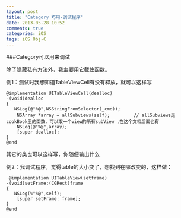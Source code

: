 ```yaml
---
layout: post
title: "Category 巧用-调试程序"
date: 2013-05-28 10:52
comments: true
categories: iOS
tags: iOS Obj-C
---
```


###Category可以用来调试

除了隐藏私有方法外，我主要用它截住函数。 

例1：测试时我想知道TableViewCell有没有释放，就可以这样写 

<!-- more -->

```
@implementation UITableViewCell(dealloc) 
-(void)dealloc 
{ 
   NSLog(@"%@",NSStringFromSelector(_cmd)); 
    NSArray *array = allSubviews(self); 		// allSubviews是cookBook里的函数，可以取一个view的所有subView ,在这个文档后面也有
    NSLog(@"%@",array); 
    [super dealloc]; 
}
@end 
```


其它的类也可以这样写，你随便输出什么 



例2：我调试程序，觉得table的大小变了，想找到在哪改变的，这样做：


```
 @implementation UITableView(setframe) 
-(void)setFrame:(CGRect)frame 
{ 
   NSLog(%"%@",self); 
    [super setFrame: frame]; 
} 
@end
``` 

